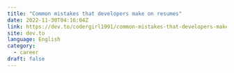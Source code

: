 ```yaml
---
title: "Common mistakes that developers make on resumes"
date: 2022-11-30T04:16:04Z
link: https://dev.to/codergirl1991/common-mistakes-that-developers-make-on-resumes-1d00?utm_medium=RSS&utm_source=news.12bit.vn
site: dev.to
language: English
category:
  - career
draft: false
---
```

